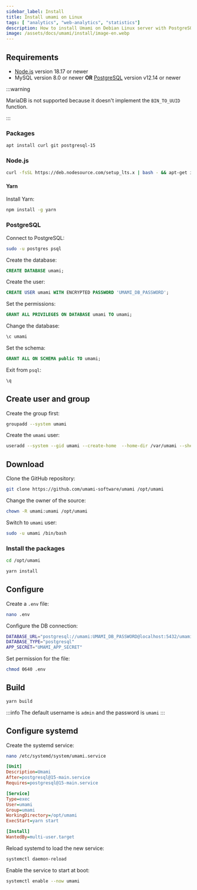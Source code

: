 ```yaml
---
sidebar_label: Install
title: Install umami on Linux
tags: [ "analytics", "web-analytics", "statistics"]
description: How to install Umami on Debian Linux server with PostgreSQL.
image: /assets/docs/umami/install/image-en.webp
---
```




## Requirements

- [Node.js](../nodejs/install.mdx) version 18.17 or newer
- MySQL version 8.0 or newer **OR** [PostgreSQL](../postgresql/setup.md) version v12.14 or newer 

:::warning

MariaDB is not supported because it doesn't implement the `BIN_TO_UUID` function.

:::

### Packages

```bash
apt install curl git postgresql-15
```

### Node.js

```bash
curl -fsSL https://deb.nodesource.com/setup_lts.x | bash - && apt-get install -y nodejs
```

#### Yarn

Install Yarn:

```bash
npm install -g yarn
```

### PostgreSQL

Connect to PostgreSQL:

```bash
sudo -u postgres psql
```

Create the database:

```sql
CREATE DATABASE umami;
```

Create the user:

```sql
CREATE USER umami WITH ENCRYPTED PASSWORD 'UMAMI_DB_PASSWORD';
```


Set the permissions:

```sql
GRANT ALL PRIVILEGES ON DATABASE umami TO umami;
```

Change the database:

```sql
\c umami
```

Set the schema:

```sql
GRANT ALL ON SCHEMA public TO umami;
```

Exit from `psql`:

```sql
\q
```

## Create user and group

Create the group first:

```bash
groupadd --system umami
```

Create the `umami` user:

```bash
useradd --system --gid umami --create-home  --home-dir /var/umami --shell /usr/sbin/nologin umami
```

## Download

Clone the GitHub repository:

```bash
git clone https://github.com/umami-software/umami /opt/umami
```

Change the owner of the source:

```bash
chown -R umami:umami /opt/umami
```

Switch to `umami` user:

```bash
sudo -u umami /bin/bash
```

### Install the packages

```bash
cd /opt/umami
```

```bash
yarn install
```

## Configure

Create a `.env` file:

```bash
nano .env
```

Configure the DB connection:

```sh
DATABASE_URL="postgresql://umami:UMAMI_DB_PASSWORD@localhost:5432/umami"
DATABASE_TYPE="postgresql"
APP_SECRET="UMAMI_APP_SECRET"
```

Set permission for the file:

```bash
chmod 0640 .env
```

## Build

```bash
yarn build
```

:::info
The default username is `admin` and the password is `umami`
:::
## Configure systemd

Create the systemd service:

```bash
nano /etc/systemd/system/umami.service
```

```ini title="/etc/systemd/system/umami.service"
[Unit]
Description=Umami
After=postgresql@15-main.service
Requires=postgresql@15-main.service

[Service]
Type=exec
User=umami
Group=umami
WorkingDirectory=/opt/umami
ExecStart=yarn start

[Install]
WantedBy=multi-user.target
```

Reload systemd to load the new service:

```bash
systemctl daemon-reload
```

Enable the service to start at boot:

```bash
systemctl enable --now umami
```

